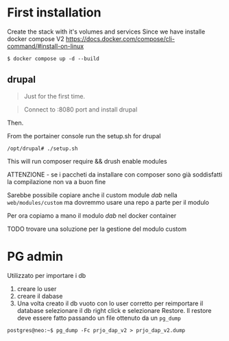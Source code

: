 # First installation

Create the stack with it's volumes and services
Since we have installe docker compose V2 https://docs.docker.com/compose/cli-command/#install-on-linux

```
$ docker compose up -d --build
```

## drupal

> Just for the first time.

> Connect to :8080 port and install drupal

Then.

From the portainer console run the setup.sh for drupal
```
/opt/drupal# ./setup.sh
```

This will run composer require && drush enable modules

ATTENZIONE - se i paccheti da installare con composer sono già soddisfatti la compilazione non va a buon fine

Sarebbe possibile copiare anche il custom module _dab_ nella `web/modules/custom`
ma dovremmo usare una repo a parte per il modulo

Per ora copiamo a mano il modulo _dab_ nel docker container

TODO trovare una soluzione per la gestione del modulo custom

# PG admin
Utilizzato per importare i db
1. creare lo user
2. creare il dabase
3. Una volta creato il db vuoto con lo user corretto per reimportare il database selezionare il db right click e selezionare Restore. Il restore deve essere fatto passando un file ottenuto da un `pg_dump`
```
postgres@neo:~$ pg_dump -Fc prjo_dap_v2 > prjo_dap_v2.dump
```
